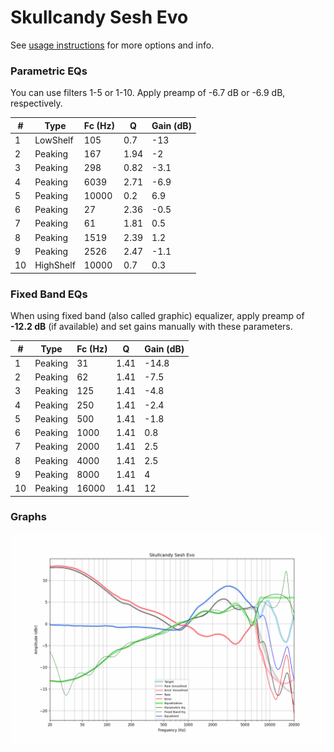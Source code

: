 # Skullcandy Sesh Evo
See [usage instructions](https://github.com/jaakkopasanen/AutoEq#usage) for more options and info.

### Parametric EQs
You can use filters 1-5 or 1-10. Apply preamp of -6.7 dB or -6.9 dB, respectively.

|   # | Type      |   Fc (Hz) |    Q |   Gain (dB) |
|-----|-----------|-----------|------|-------------|
|   1 | LowShelf  |       105 | 0.7  |       -13   |
|   2 | Peaking   |       167 | 1.94 |        -2   |
|   3 | Peaking   |       298 | 0.82 |        -3.1 |
|   4 | Peaking   |      6039 | 2.71 |        -6.9 |
|   5 | Peaking   |     10000 | 0.2  |         6.9 |
|   6 | Peaking   |        27 | 2.36 |        -0.5 |
|   7 | Peaking   |        61 | 1.81 |         0.5 |
|   8 | Peaking   |      1519 | 2.39 |         1.2 |
|   9 | Peaking   |      2526 | 2.47 |        -1.1 |
|  10 | HighShelf |     10000 | 0.7  |         0.3 |

### Fixed Band EQs
When using fixed band (also called graphic) equalizer, apply preamp of **-12.2 dB** (if available) and set gains manually with these parameters.

|   # | Type    |   Fc (Hz) |    Q |   Gain (dB) |
|-----|---------|-----------|------|-------------|
|   1 | Peaking |        31 | 1.41 |       -14.8 |
|   2 | Peaking |        62 | 1.41 |        -7.5 |
|   3 | Peaking |       125 | 1.41 |        -4.8 |
|   4 | Peaking |       250 | 1.41 |        -2.4 |
|   5 | Peaking |       500 | 1.41 |        -1.8 |
|   6 | Peaking |      1000 | 1.41 |         0.8 |
|   7 | Peaking |      2000 | 1.41 |         2.5 |
|   8 | Peaking |      4000 | 1.41 |         2.5 |
|   9 | Peaking |      8000 | 1.41 |         4   |
|  10 | Peaking |     16000 | 1.41 |        12   |

### Graphs
![](./Skullcandy%20Sesh%20Evo.png)
